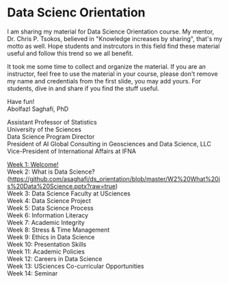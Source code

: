 # Data Scienc Orientation

I am sharing my material for Data Science Orientation course. My mentor, Dr. Chris P. Tsokos, believed in "Knowledge increases by sharing", that's my motto as well. Hope students and instrcutors in this field find these material useful and follow this trend so we all benefit. 

It took me some time to collect and organize the material. If you are an instructor, feel free to use the material in your course, please don't remove my name and credentials from the first slide, you may add yours. For students, dive in and share if you find the stuff useful.

Have fun!  
Abolfazl Saghafi, PhD

Assistant Professor of Statistics  
University of the Sciences  
Data Science Program Director  
President of AI Global Consulting in Geosciences and Data Science, LLC  
Vice-President of International Affairs at IFNA

[Week 1: Welcome!](https://github.com/asaghafi/ds_orientation/blob/master/W1%20Welcome.pptx?raw=true)  
Week 2: What is Data Science?(https://github.com/asaghafi/ds_orientation/blob/master/W2%20What%20is%20Data%20Science.pptx?raw=true)  
Week 3: Data Science Faculty at USciences  
Week 4: Data Science Project  
Week 5: Data Science Process  
Week 6: Information Literacy  
Week 7: Academic Integrity  
Week 8: Stress & Time Management  
Week 9: Ethics in Data Science  
Week 10: Presentation Skills  
Week 11: Academic Policies  
Week 12: Careers in Data Science  
Week 13: USciences Co-curricular Opportunities  
Week 14: Seminar  
